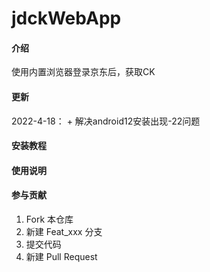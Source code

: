 # jdckWebApp

#### 介绍
使用内置浏览器登录京东后，获取CK

#### 更新
2022-4-18：
    + 解决android12安装出现-22问题


#### 安装教程


#### 使用说明



#### 参与贡献

1.  Fork 本仓库
2.  新建 Feat_xxx 分支
3.  提交代码
4.  新建 Pull Request

